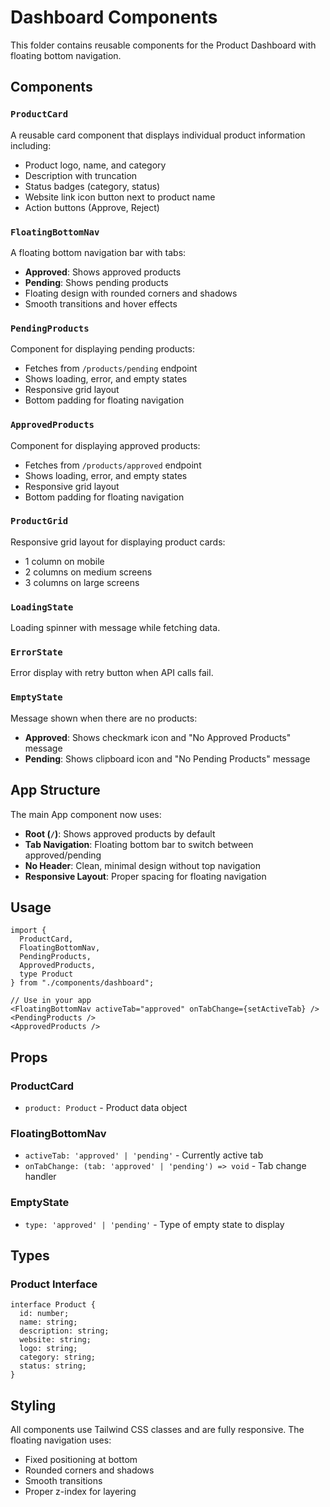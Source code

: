 # Dashboard Components

This folder contains reusable components for the Product Dashboard with floating bottom navigation.

## Components

### `ProductCard`

A reusable card component that displays individual product information including:

- Product logo, name, and category
- Description with truncation
- Status badges (category, status)
- Website link icon button next to product name
- Action buttons (Approve, Reject)

### `FloatingBottomNav`

A floating bottom navigation bar with tabs:

- **Approved**: Shows approved products
- **Pending**: Shows pending products
- Floating design with rounded corners and shadows
- Smooth transitions and hover effects

### `PendingProducts`

Component for displaying pending products:

- Fetches from `/products/pending` endpoint
- Shows loading, error, and empty states
- Responsive grid layout
- Bottom padding for floating navigation

### `ApprovedProducts`

Component for displaying approved products:

- Fetches from `/products/approved` endpoint
- Shows loading, error, and empty states
- Responsive grid layout
- Bottom padding for floating navigation

### `ProductGrid`

Responsive grid layout for displaying product cards:

- 1 column on mobile
- 2 columns on medium screens
- 3 columns on large screens

### `LoadingState`

Loading spinner with message while fetching data.

### `ErrorState`

Error display with retry button when API calls fail.

### `EmptyState`

Message shown when there are no products:

- **Approved**: Shows checkmark icon and "No Approved Products" message
- **Pending**: Shows clipboard icon and "No Pending Products" message

## App Structure

The main App component now uses:

- **Root (`/`)**: Shows approved products by default
- **Tab Navigation**: Floating bottom bar to switch between approved/pending
- **No Header**: Clean, minimal design without top navigation
- **Responsive Layout**: Proper spacing for floating navigation

## Usage

```tsx
import {
  ProductCard,
  FloatingBottomNav,
  PendingProducts,
  ApprovedProducts,
  type Product
} from "./components/dashboard";

// Use in your app
<FloatingBottomNav activeTab="approved" onTabChange={setActiveTab} />
<PendingProducts />
<ApprovedProducts />
```

## Props

### ProductCard

- `product: Product` - Product data object

### FloatingBottomNav

- `activeTab: 'approved' | 'pending'` - Currently active tab
- `onTabChange: (tab: 'approved' | 'pending') => void` - Tab change handler

### EmptyState

- `type: 'approved' | 'pending'` - Type of empty state to display

## Types

### Product Interface

```tsx
interface Product {
  id: number;
  name: string;
  description: string;
  website: string;
  logo: string;
  category: string;
  status: string;
}
```

## Styling

All components use Tailwind CSS classes and are fully responsive. The floating navigation uses:

- Fixed positioning at bottom
- Rounded corners and shadows
- Smooth transitions
- Proper z-index for layering
